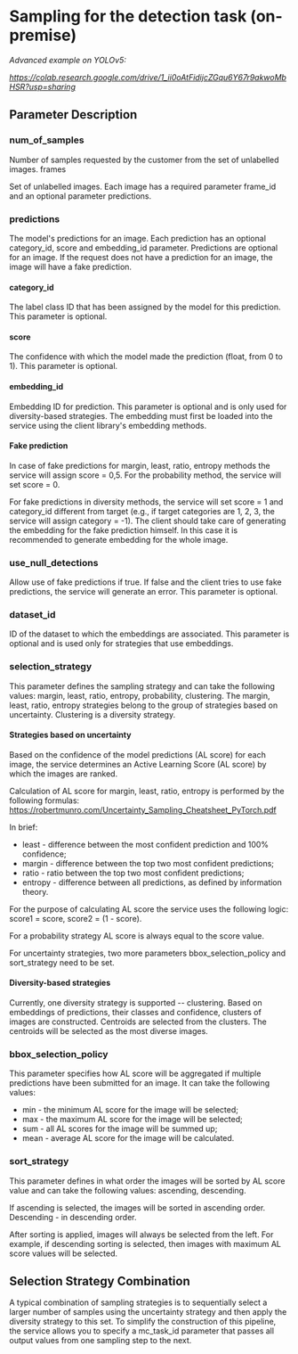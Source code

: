 # Sampling for the detection task (on-premise)

_*Advanced example on YOLOv5:*_

_https://colab.research.google.com/drive/1_ii0oAtFidijcZGqu6Y67r9akwoMbHSR?usp=sharing_

## Parameter Description

### num_of_samples

Number of samples requested by the customer from the set of unlabelled images.
frames

Set of unlabelled images. Each image has a required parameter frame_id and an optional parameter predictions.

### predictions

The model's predictions for an image. Each prediction has an optional category_id, score and embedding_id parameter. Predictions are optional for an image. If the request does not have a prediction for an image, the image will have a fake prediction.

#### category_id

The label class ID that has been assigned by the model for this prediction.
This parameter is optional. 

#### score

The confidence with which the model made the prediction (float, from 0 to 1). This parameter is optional.

#### embedding_id

Embedding ID for prediction.  This parameter is optional and is only used for diversity-based strategies. The embedding must first be loaded into the service using the client library's embedding methods.

#### Fake prediction
In case of fake predictions for margin, least, ratio, entropy methods the service will assign score = 0,5. For the probability method, the service will set score = 0. 

For fake predictions in diversity methods, the service will set score = 1 and category_id different from target (e.g., if target categories are 1, 2, 3, the service will assign category =  -1).
The client should take care of generating the embedding for the fake prediction himself. In this case it is recommended to generate embedding for the whole image.
### use_null_detections

Allow use of fake predictions if true. If false and the client tries to use fake predictions, the service will generate an error. This parameter is optional. 

### dataset_id
ID of the dataset to which the embeddings are associated. This parameter is optional and is used only for strategies that use embeddings.

### selection_strategy

This parameter defines the sampling strategy and can take the following values: margin, least, ratio, entropy, probability, clustering. The margin, least, ratio, entropy strategies belong to the group of strategies based on uncertainty. Clustering is a diversity strategy.
#### Strategies based on uncertainty

Based on the confidence of the model predictions (AL score) for each image, the service determines an Active Learning Score (AL score) by which the images are ranked.

Calculation of AL score for margin, least, ratio, entropy is performed by the following formulas: https://robertmunro.com/Uncertainty_Sampling_Cheatsheet_PyTorch.pdf  

In brief:
* least - difference between the most confident prediction and 100% confidence;
* margin - difference between the top two most confident predictions;
* ratio  - ratio between the top two most confident predictions;
* entropy - difference between all predictions, as defined by information theory.

For the purpose of calculating AL score the service uses the following logic: score1 = score, score2 = (1 - score).

For a probability strategy AL score is always equal to the score value.

For uncertainty strategies, two more parameters bbox_selection_policy and sort_strategy need to be set.

#### Diversity-based strategies 

Currently, one diversity strategy is supported -- clustering. Based on embeddings of predictions, their classes and confidence, clusters of images are constructed. Centroids are selected from the clusters. The centroids will be selected as the most diverse images.

### bbox_selection_policy

This parameter specifies how AL score will be aggregated if multiple predictions have been submitted for an image. It can take the following values:
* min - the minimum AL score for the image will be selected;
* max - the maximum AL score for the image will be selected; 
* sum - all AL scores for the image will be summed up;
* mean - average AL score for the image will be calculated.

### sort_strategy

This parameter defines in what order the images will be sorted by AL score value and can take the following values: ascending, descending.

If ascending is selected, the images will be sorted in ascending order. Descending - in descending order.

After sorting is applied, images will always be selected from the left. For example, if descending sorting is selected, then images with maximum AL score values will be selected.

## Selection Strategy Combination 

A typical combination of sampling strategies is to sequentially select a larger number of samples using the uncertainty strategy and then apply the diversity strategy to this set. To simplify the construction of this pipeline, the service allows you to specify a mc_task_id parameter that passes all output values from one sampling step to the next.

